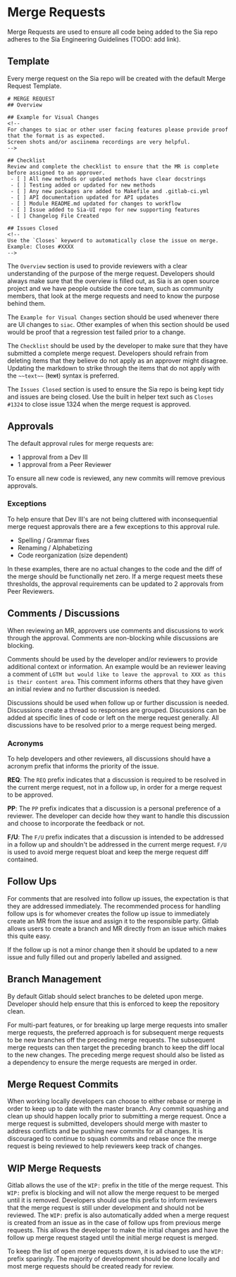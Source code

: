 # Merge Requests
Merge Requests are used to ensure all code being added to the Sia repo adheres
to the Sia Engineering Guidelines (TODO: add link).

## Template
Every merge request on the Sia repo will be created with the default Merge
Request Template.
```
# MERGE REQUEST
## Overview

## Example for Visual Changes
<!--
For changes to siac or other user facing features please provide proof that the format is as expected.  
Screen shots and/or asciinema recordings are very helpful.
-->

## Checklist
Review and complete the checklist to ensure that the MR is complete before assigned to an approver.
 - [ ] All new methods or updated methods have clear docstrings
 - [ ] Testing added or updated for new methods
 - [ ] Any new packages are added to Makefile and .gitlab-ci.yml
 - [ ] API documentation updated for API updates
 - [ ] Module README.md updated for changes to workflow
 - [ ] Issue added to Sia-UI repo for new supporting features
 - [ ] Changelog File Created

## Issues Closed
<!--
Use the `Closes` keyword to automatically close the issue on merge.  
Example: Closes #XXXX  
-->

```
The `Overview` section is used to provide reviewers with a clear understanding
of the purpose of the merge request. Developers should always make sure that the
overview is filled out, as Sia is an open source project and we have people
outside the core team, such as community members, that look at the merge
requests and need to know the purpose behind them.

The `Example for Visual Changes` section should be used whenever there are UI
changes to `siac`. Other examples of when this section should be used would be
proof that a regression test failed prior to a change.

The `Checklist` should be used by the developer to make sure that they have
submitted a complete merge request. Developers should refrain from deleting
items that they believe do not apply as an approver might disagree. Updating the
markdown to strike through the items that do not apply with the `~~text~~`
(~~text~~) syntax is preferred. 

The `Issues Closed` section is used to ensure the Sia repo is being kept tidy
and issues are being closed. Use the built in helper text such as `Closes #1324`
to close issue 1324 when the merge request is approved.

## Approvals
The default approval rules for merge requests are:
 - 1 approval from a Dev III
 - 1 approval from a Peer Reviewer

To ensure all new code is reviewed, any new commits will remove previous
approvals.

### Exceptions
To help ensure that Dev III's are not being cluttered with inconsequential merge
request approvals there are a few exceptions to this approval rule.
 - Spelling / Grammar fixes
 - Renaming / Alphabetizing
 - Code reorganization (size dependent)

In these examples, there are no actual changes to the code and the diff of the
merge should be functionally net zero. If a merge request meets these
thresholds, the approval requirements can be updated to 2 approvals from Peer
Reviewers. 

## Comments / Discussions
When reviewing an MR, approvers use comments and discussions to work through the
approval. Comments are non-blocking while discussions are blocking. 

Comments should be used by the developer and/or reviewers to provide additional
context or information. An example would be an reviewer leaving a comment of
`LGTM but would like to leave the approval to XXX as this is their content
area`. This comment informs others that they have given an initial review and no
further discussion is needed.

Discussions should be used when follow up or further discussion is needed.
Discussions create a thread so responses are grouped. Discussions can be added
at specific lines of code or left on the merge request generally. All
discussions have to be resolved prior to a merge request being merged.

### Acronyms
To help developers and other reviewers, all discussions should have a acronym
prefix that informs the priority of the issue.

**REQ**: The `REQ` prefix indicates that a discussion is required to be resolved
in the current merge request, not in a follow up, in order for a merge request
to be approved.

**PP**: The `PP` prefix indicates that a discussion is a personal preference of
a reviewer. The developer can decide how they want to handle this discussion and
choose to incorporate the feedback or not.

**F/U**: The `F/U` prefix indicates that a discussion is intended to be
addressed in a follow up and shouldn't be addressed in the current merge
request. `F/U` is used to avoid merge request bloat and keep the merge request
diff contained.

## Follow Ups
For comments that are resolved into follow up issues, the expectation is that
they are addressed immediately. The recommended process for handling follow ups
is for whomever creates the follow up issue to immediately create an MR from the
issue and assign it to the responsible party. Gitlab allows users to create a
branch and MR directly from an issue which makes this quite easy.

If the follow up is not a minor change then it should be updated to a new issue
and fully filled out and properly labelled and assigned.

## Branch Management
By default Gitlab should select branches to be deleted upon merge. Developer
should help ensure that this is enforced to keep the repository clean.

For multi-part features, or for breaking up large merge requests into smaller
merge requests, the preferred approach is for subsequent merge requests to be
new branches off the preceding merge requests. The subsequent merge requests can
then target the preceding branch to keep the diff local to the new changes. The
preceding merge request should also be listed as a dependency to ensure the
merge requests are merged in order.

## Merge Request Commits
When working locally developers can choose to either rebase or merge in order to
keep up to date with the master branch. Any commit squashing and clean up should
happen locally prior to submitting a merge request. Once a merge request is
submitted, developers should merge with master to address conflicts and be
pushing new commits for all changes. It is discouraged to continue to squash
commits and rebase once the merge request is being reviewed to help reviewers
keep track of changes.

## WIP Merge Requests 
Gitlab allows the use of the `WIP:` prefix in the title of the merge request.
This `WIP:` prefix is blocking and will not allow the merge request to be merged
until it is removed. Developers should use this prefix to inform reviewers that
the merge request is still under development and should not be reviewed. The
`WIP:` prefix is also automatically added when a merge request is created from
an issue as in the case of follow ups from previous merge requests. This allows
the developer to make the initial changes and have the follow up merge request
staged until the initial merge request is merged.

To keep the list of open merge requests down, it is advised to use the `WIP:`
prefix sparingly. The majority of development should be done locally and most
merge requests should be created ready for review.
